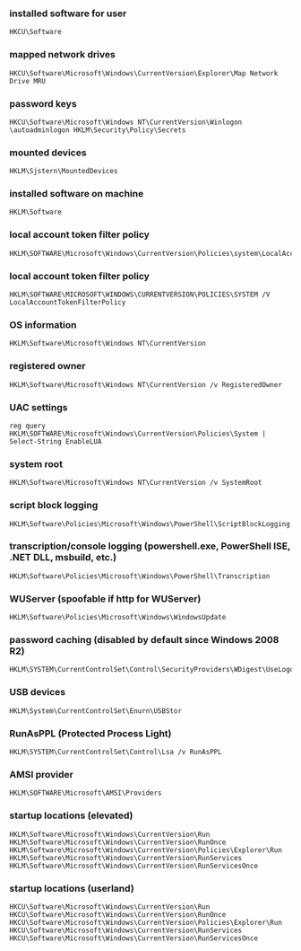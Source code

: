 ### installed software for user
```
HKCU\Software 
```

### mapped network drives
```
HKCU\Software\Microsoft\Windows\CurrentVersion\Explorer\Map Network Drive MRU 
```

### password keys 
```
HKCU\Software\Microsoft\Windows NT\CurrentVersion\Winlogon \autoadminlogon HKLM\Security\Policy\Secrets 
```

### mounted devices
```
HKLM\Sjstern\MountedDevices 
```

### installed software on machine
```
HKLM\Software 
```

### local account token filter policy
```
HKLM\SOFTWARE\Microsoft\Windows\CurrentVersion\Policies\system\LocalAccountTokenFilterPolicy 
```

### local account token filter policy
```
HKLM\SOFTWARE\MICROSOFT\WINDOWS\CURRENTVERSION\POLICIES\SYSTEM /V LocalAccountTokenFilterPolicy 
```

### OS information
```
HKLM\Software\Microsoft\Windows NT\CurrentVersion 
```

### registered owner
```
HKLM\Software\Microsoft\Windows NT\CurrentVersion /v RegisteredOwner 
```

### UAC settings
```
reg query HKLM\SOFTWARE\Microsoft\Windows\CurrentVersion\Policies\System | Select-String EnableLUA
```

### system root
```
HKLM\Software\Microsoft\Windows NT\CurrentVersion /v SystemRoot 
```

### script block logging
```
HKLM\Software\Policies\Microsoft\Windows\PowerShell\ScriptBlockLogging 
```

### transcription/console logging (powershell.exe, PowerShell ISE, .NET DLL, msbuild, etc.)
```
HKLM\Software\Policies\Microsoft\Windows\PowerShell\Transcription 
```

### WUServer (spoofable if http for WUServer)
```
HKLM\Software\Policies\Microsoft\Windows\WindowsUpdate 
```

### password caching (disabled by default since Windows 2008 R2)
```
HKLM\SYSTEM\CurrentControlSet\Control\SecurityProviders\WDigest\UseLogonCredential 
```

### USB devices
```
HKLM\System\CurrentControlSet\Enurn\USBStor 
```

### RunAsPPL (Protected Process Light)
```
HKLM\SYSTEM\CurrentControlSet\Control\Lsa /v RunAsPPL
```

### AMSI provider
```
HKLM\SOFTWARE\Microsoft\AMSI\Providers
```

### startup locations (elevated)
```
HKLM\Software\Microsoft\Windows\CurrentVersion\Run
HKLM\Software\Microsoft\Windows\CurrentVersion\RunOnce
HKLM\Software\Microsoft\Windows\CurrentVersion\Policies\Explorer\Run
HKLM\Software\Microsoft\Windows\CurrentVersion\RunServices
HKLM\Software\Microsoft\Windows\CurrentVersion\RunServicesOnce
```

### startup locations (userland) 
```
HKCU\Software\Microsoft\Windows\CurrentVersion\Run 
HKCU\Software\Microsoft\Windows\CurrentVersion\RunOnce 
HKCU\Software\Microsoft\Windows\CurrentVersion\Policies\Explorer\Run 
HKCU\Software\Microsoft\Windows\CurrentVersion\RunServices 
HKCU\Software\Microsoft\Windows\CurrentVersion\RunServicesOnce
```


